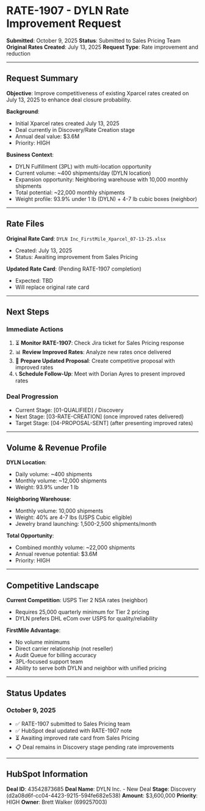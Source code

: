 # RATE-1907 - DYLN Rate Improvement Request

**Submitted**: October 9, 2025
**Status**: Submitted to Sales Pricing Team
**Original Rates Created**: July 13, 2025
**Request Type**: Rate improvement and reduction

---

## Request Summary

**Objective**: Improve competitiveness of existing Xparcel rates created on July 13, 2025 to enhance deal closure probability.

**Background**:
- Initial Xparcel rates created July 13, 2025
- Deal currently in Discovery/Rate Creation stage
- Annual deal value: $3.6M
- Priority: HIGH

**Business Context**:
- DYLN Fulfillment (3PL) with multi-location opportunity
- Current volume: ~400 shipments/day (DYLN location)
- Expansion opportunity: Neighboring warehouse with 10,000 monthly shipments
- Total potential: ~22,000 monthly shipments
- Weight profile: 93.9% under 1 lb (DYLN) + 4-7 lb cubic boxes (neighbor)

---

## Rate Files

**Original Rate Card**: `DYLN Inc_FirstMile_Xparcel_07-13-25.xlsx`
- Created: July 13, 2025
- Status: Awaiting improvement from Sales Pricing

**Updated Rate Card**: (Pending RATE-1907 completion)
- Expected: TBD
- Will replace original rate card

---

## Next Steps

### Immediate Actions
1. ⏳ **Monitor RATE-1907**: Check Jira ticket for Sales Pricing response
2. 📊 **Review Improved Rates**: Analyze new rates once delivered
3. 📝 **Prepare Updated Proposal**: Create competitive proposal with improved rates
4. 📞 **Schedule Follow-Up**: Meet with Dorian Ayres to present improved rates

### Deal Progression
- Current Stage: [01-QUALIFIED] / Discovery
- Next Stage: [03-RATE-CREATION] (once improved rates delivered)
- Target Stage: [04-PROPOSAL-SENT] (after presenting improved rates)

---

## Volume & Revenue Profile

**DYLN Location**:
- Daily volume: ~400 shipments
- Monthly volume: ~12,000 shipments
- Weight: 93.9% under 1 lb

**Neighboring Warehouse**:
- Monthly volume: 10,000 shipments
- Weight: 40% are 4-7 lbs (USPS Cubic eligible)
- Jewelry brand launching: 1,500-2,500 shipments/month

**Total Opportunity**:
- Combined monthly volume: ~22,000 shipments
- Annual revenue potential: $3.6M
- Priority: HIGH

---

## Competitive Landscape

**Current Competition**: USPS Tier 2 NSA rates (neighbor)
- Requires 25,000 quarterly minimum for Tier 2 pricing
- DYLN prefers DHL eCom over USPS for quality/reliability

**FirstMile Advantage**:
- No volume minimums
- Direct carrier relationship (not reseller)
- Audit Queue for billing accuracy
- 3PL-focused support team
- Ability to serve both DYLN and neighbor with unified pricing

---

## Status Updates

### October 9, 2025
- ✅ RATE-1907 submitted to Sales Pricing team
- ✅ HubSpot deal updated with RATE-1907 note
- ⏳ Awaiting improved rate card from Sales Pricing
- 📋 Deal remains in Discovery stage pending rate improvements

---

## HubSpot Information

**Deal ID**: 43542873685
**Deal Name**: DYLN Inc. - New Deal
**Stage**: Discovery (d2a08d6f-cc04-4423-9215-594fe682e538)
**Amount**: $3,600,000
**Priority**: HIGH
**Owner**: Brett Walker (699257003)
